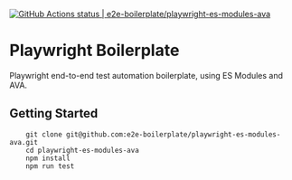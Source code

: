 [![GitHub Actions status | e2e-boilerplate/playwright-es-modules-ava](https://github.com/e2e-boilerplate/playwright-es-modules-ava/workflows/playwright-es-modules-ava/badge.svg)](https://github.com/e2e-boilerplate/playwright-es-modules-ava/actions?workflow=playwright-es-modules-ava)
    
# Playwright Boilerplate
    
Playwright end-to-end test automation boilerplate, using ES Modules and AVA.
    
## Getting Started
    	git clone git@github.com:e2e-boilerplate/playwright-es-modules-ava.git
    	cd playwright-es-modules-ava
    	npm install
    	npm run test